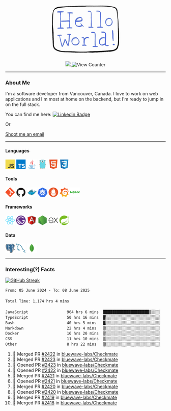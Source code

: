 <div align="center">
    <img src="./img/hello_world.webp" height="200px" width="">
    <div>
        <a href="https://www.linkedin.com/in/ajhollid">
            <img src="https://img.shields.io/badge/LinkedIn-blue"/>
        </a>
        <img src="https://komarev.com/ghpvc/?username=ajhollid&color=yellow" alt="View Counter">
    </div>
</div>

---

### About Me

I'm a software developer from Vancouver, Canada. I love to work on web applications and I'm most at home on the backend, but I'm ready to jump in on the full stack.

You can find me here: [![Linkedin Badge](https://img.shields.io/badge/-ajhollid-blue?style=flat&logo=Linkedin&logoColor=white)](https://www.linkedin.com/in/ajhollid)

Or

[Shoot me an email](mailto:ajhollid@gmail.com)

---

#### Languages

<div>
    <img src="./img/devicons/javascript-original.svg" width=30 height=30 alt="JavaScript">
    <img src="/img/devicons/typescript-original.svg" width=30 height=30 alt="TypeScript">
    <img src="./img/devicons/java-original.svg" width=30 height=30 alt="Java">
    <img src="./img/devicons/go-original.svg" width=30 height=30 alt="Golang">
    <img src="./img/devicons/html5-original.svg" width=30 height=30 alt="HTML 5">
    <img src="./img/devicons/css3-original.svg" width=30 height=30 alt="CSS 3">
</div>

#### Tools

<div>
    <img src="./img/devicons/git-original.svg" width=30 height=30 alt="Git">
    <img src="./img/devicons/github-original.svg" width=30 height=30 alt="Github">
    <img src="./img/devicons/docker-original.svg" width=30 
    height=30 alt="Docker">
    <img src="./img/devicons/kubernetes-original.svg" width=30 height=30 alt="K8">
    <img src="./img/devicons/prometheus-original.svg" width=30 height=30 alt="Prometheus">
    <img src="./img/devicons/grafana-original.svg" width=30 height=30 alt="Grafana">
    <img src="./img/devicons/nginx-original.svg" width=30 height=30 alt="Nginx">
</div>

#### Frameworks

<div>
    <img src="./img/devicons/react-original.svg" width=30 height=30 alt="React">
    <img src="./img/devicons/gatsby-original.svg" width=30 height=30 alt="Gatsby">
    <img src="./img/devicons/angularjs-original.svg" width=30 height=30 alt="AngularJS">
    <img src="./img/devicons/nodejs-original.svg" width=30 height=30 alt="NodeJS">
    <img src="./img/devicons/express-original.svg" width=30 height=30 alt="Express">
    <img src="./img/devicons/spring-original.svg" width=30 height=30 alt="Spring">
</div>

#### Data

<div>
    <img src="./img/devicons/postgresql-original.svg" width=30 height=30 alt="Postgresql">
    <img src="./img/devicons/mysql-original.svg" width=30 height=30 alt="Mysql">
    <img src="./img/devicons/mongodb-original.svg" width=30 height=30 alt="MongoDB">
</div>

---

### Interesting(?) Facts

[![GitHub Streak](http://github-readme-streak-stats.herokuapp.com?user=ajhollid)](https://git.io/streak-stats)

 <!--START_SECTION:waka-->

```txt
From: 05 June 2024 - To: 08 June 2025

Total Time: 1,174 hrs 4 mins

JavaScript                 964 hrs 6 mins  ████████████████████▒░░░░   81.53 %
TypeScript                 50 hrs 16 mins  █░░░░░░░░░░░░░░░░░░░░░░░░   04.25 %
Bash                       40 hrs 5 mins   █░░░░░░░░░░░░░░░░░░░░░░░░   03.39 %
Markdown                   22 hrs 4 mins   ▒░░░░░░░░░░░░░░░░░░░░░░░░   01.87 %
Docker                     16 hrs 20 mins  ▒░░░░░░░░░░░░░░░░░░░░░░░░   01.38 %
CSS                        11 hrs 10 mins  ▒░░░░░░░░░░░░░░░░░░░░░░░░   00.95 %
Other                      8 hrs 22 mins   ▒░░░░░░░░░░░░░░░░░░░░░░░░   00.71 %
```

<!--END_SECTION:waka-->


<!--START_SECTION:activity-->
1. 🎉 Merged PR [#2422](https://github.com/bluewave-labs/Checkmate/pull/2422) in [bluewave-labs/Checkmate](https://github.com/bluewave-labs/Checkmate)
2. 🎉 Merged PR [#2423](https://github.com/bluewave-labs/Checkmate/pull/2423) in [bluewave-labs/Checkmate](https://github.com/bluewave-labs/Checkmate)
3. 💪 Opened PR [#2423](https://github.com/bluewave-labs/Checkmate/pull/2423) in [bluewave-labs/Checkmate](https://github.com/bluewave-labs/Checkmate)
4. 💪 Opened PR [#2422](https://github.com/bluewave-labs/Checkmate/pull/2422) in [bluewave-labs/Checkmate](https://github.com/bluewave-labs/Checkmate)
5. 🎉 Merged PR [#2421](https://github.com/bluewave-labs/Checkmate/pull/2421) in [bluewave-labs/Checkmate](https://github.com/bluewave-labs/Checkmate)
6. 💪 Opened PR [#2421](https://github.com/bluewave-labs/Checkmate/pull/2421) in [bluewave-labs/Checkmate](https://github.com/bluewave-labs/Checkmate)
7. 🎉 Merged PR [#2420](https://github.com/bluewave-labs/Checkmate/pull/2420) in [bluewave-labs/Checkmate](https://github.com/bluewave-labs/Checkmate)
8. 💪 Opened PR [#2420](https://github.com/bluewave-labs/Checkmate/pull/2420) in [bluewave-labs/Checkmate](https://github.com/bluewave-labs/Checkmate)
9. 🎉 Merged PR [#2419](https://github.com/bluewave-labs/Checkmate/pull/2419) in [bluewave-labs/Checkmate](https://github.com/bluewave-labs/Checkmate)
10. 🎉 Merged PR [#2418](https://github.com/bluewave-labs/Checkmate/pull/2418) in [bluewave-labs/Checkmate](https://github.com/bluewave-labs/Checkmate)
<!--END_SECTION:activity-->
